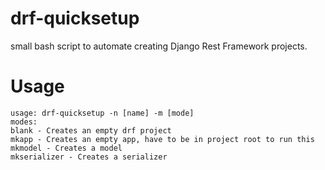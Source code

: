# drf-quicksetup
small bash script to automate creating Django Rest Framework projects.

# Usage
```
usage: drf-quicksetup -n [name] -m [mode]
modes:
blank - Creates an empty drf project
mkapp - Creates an empty app, have to be in project root to run this
mkmodel - Creates a model
mkserializer - Creates a serializer
```
